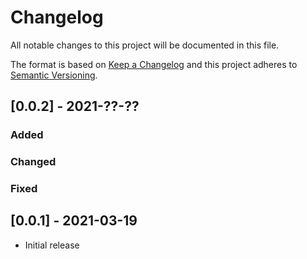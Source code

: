 # Changelog

All notable changes to this project will be documented in this file.

The format is based on [Keep a Changelog](http://keepachangelog.com/en/1.0.0/)
and this project adheres to [Semantic Versioning](http://semver.org/spec/v2.0.0.html).


## [0.0.2] - 2021-??-??

### Added

### Changed

### Fixed


## [0.0.1] - 2021-03-19

- Initial release
